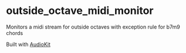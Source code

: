 # outside_octave_midi_monitor

Monitors a midi stream for outside octaves with exception rule for b7m9 chords

Built with [AudioKit](https://github.com/AudioKit/AudioKit)
